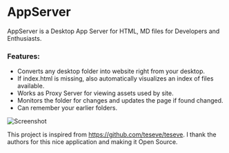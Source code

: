# AppServer

AppServer is a Desktop App Server for HTML, MD files for Developers and Enthusiasts.

### Features:
+ Converts any desktop folder into website right from your desktop.
+ If index.html is missing, also automatically visualizes an index of files available.
+ Works as Proxy Server for viewing assets used by site.
+ Monitors the folder for changes and updates the page if found changed.
+ Can remember your earlier folders.


![Screenshot](https://github.com/bismay4u/AppServer/blob/master/build/screenshot.png)


This project is inspired from https://github.com/teseve/teseve. I thank the authors for this nice application and making it Open Source.